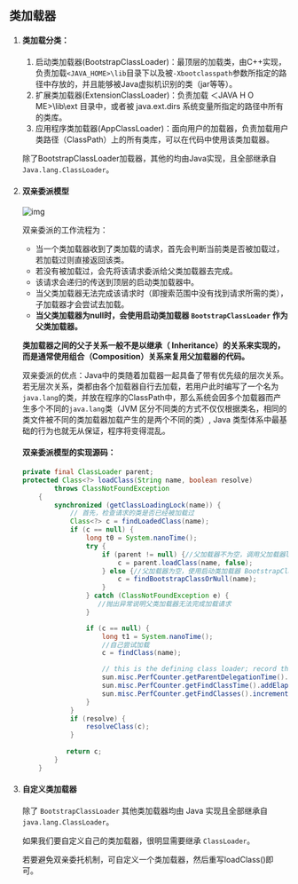 ## 类加载器

1. #### 类加载分类：

   1. 启动类加载器(BootstrapClassLoader)：最顶层的加载类，由C++实现，负责加载`<JAVA_HOME>\lib`目录下以及被`-Xbootclasspath`参数所指定的路径中存放的，并且能够被Java虚拟机识别的类（jar等等）。
   2. 扩展类加载器(ExtensionClassLoader)：负责加载 ＜JAVA H O ME>\lib\ext 目录中，或者被 java.ext.dirs 系统变量所指定的路径中所有的类库。 
   3. 应用程序类加载器(AppClassLoader)：面向用户的加载器，负责加载用户类路径（ClassPath）上的所有类库，可以在代码中使用该类加载器。

   除了BootstrapClassLoader加载器，其他的均由Java实现，且全部继承自`Java.lang.ClassLoader`。

2. #### 双亲委派模型

   ![img](E:\homework\Markdown\JVM\img\classloader_WPS图片.png)

   

   双亲委派的工作流程为：

   - 当一个类加载器收到了类加载的请求，首先会判断当前类是否被加载过，若加载过则直接返回该类。
   - 若没有被加载过，会先将该请求委派给父类加载器去完成。
   - 该请求会递归的传送到顶层的启动类加载器中。
   - 当父类加载器无法完成该请求时（即搜索范围中没有找到请求所需的类），子加载器才会尝试去加载。
   - **当父类加载器为null时，会使用启动类加载器 `BootstrapClassLoader` 作为父类加载器。**

   

   **类加载器之间的父子关系一般不是以继承（ Inheritance）的关系来实现的，而是通常使用组合（Composition）关系来复用父加载器的代码。** 

   

   双亲委派的优点：Java中的类随着加载器一起具备了带有优先级的层次关系。若无层次关系，类都由各个加载器自行去加载，若用户此时编写了一个名为`java.lang`的类，并放在程序的ClassPath中，那么系统会因多个加载器而产生多个不同的`java.lang`类（JVM 区分不同类的方式不仅仅根据类名，相同的类文件被不同的类加载器加载产生的是两个不同的类）, Java 类型体系中最基础的行为也就无从保证，程序将变得混乱。

   

   #### 双亲委派模型的实现源码：

   ```java
   private final ClassLoader parent; 
   protected Class<?> loadClass(String name, boolean resolve)
           throws ClassNotFoundException
       {
           synchronized (getClassLoadingLock(name)) {
               // 首先，检查请求的类是否已经被加载过
               Class<?> c = findLoadedClass(name);
               if (c == null) {
                   long t0 = System.nanoTime();
                   try {
                       if (parent != null) {//父加载器不为空，调用父加载器loadClass()方法处理
                           c = parent.loadClass(name, false);
                       } else {//父加载器为空，使用启动类加载器 BootstrapClassLoader 加载
                           c = findBootstrapClassOrNull(name);
                       }
                   } catch (ClassNotFoundException e) {
                      //抛出异常说明父类加载器无法完成加载请求
                   }
   
                   if (c == null) {
                       long t1 = System.nanoTime();
                       //自己尝试加载
                       c = findClass(name);
   
                       // this is the defining class loader; record the stats
                       sun.misc.PerfCounter.getParentDelegationTime().addTime(t1 - t0);
                       sun.misc.PerfCounter.getFindClassTime().addElapsedTimeFrom(t1);
                       sun.misc.PerfCounter.getFindClasses().increment();
                   }
               }
               if (resolve) {
                   resolveClass(c);
               }
       
              return c;
           }
       }
   ```

   

3. #### 自定义类加载器

   除了 `BootstrapClassLoader` 其他类加载器均由 Java 实现且全部继承自`java.lang.ClassLoader`。

   如果我们要自定义自己的类加载器，很明显需要继承 `ClassLoader`。

   若要避免双亲委托机制，可自定义一个类加载器，然后重写loadClass()即可。

   

